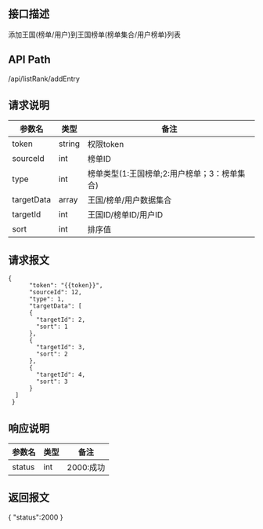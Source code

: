 ## 接口描述
添加王国(榜单/用户)到王国榜单(榜单集合/用户榜单)列表
## API Path
/api/listRank/addEntry
## 请求说明
|参数名    |类型    |备注            |
|--------- |--------|----------------|
|token     |string  |权限token       |
|sourceId  |int     |榜单ID          |
|type      |int     |榜单类型(1:王国榜单;2:用户榜单；3：榜单集合) |
|targetData  |array   |王国/榜单/用户数据集合  |
|targetId  |int     |王国ID/榜单ID/用户ID |
|sort      |int     |排序值          |

## 请求报文
    {
          "token": "{{token}}",
          "sourceId": 12,
          "type": 1,
          "targetData": [
          {
            "targetId": 2,
            "sort": 1
          }, 
          {
            "targetId": 3,
            "sort": 2
          }, 
          {
            "targetId": 4,
            "sort": 3
          }
      ]
     }

## 响应说明
|参数名   |类型    |备注             |
|---------|--------|-----------------|
|status   |int     |2000:成功        |
## 返回报文
  {
    "status":2000 
  }
